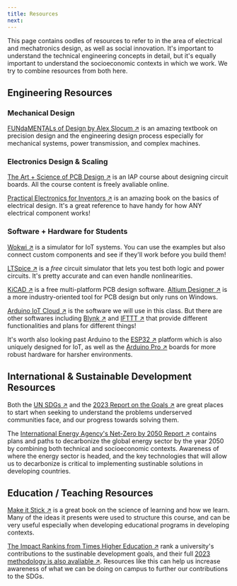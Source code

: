 ```yaml
---
title: Resources
next: 
---
```


This page contains oodles of resources to refer to in the area of electrical and mechatronics design, as well as social innovation. It's important to understand the technical engineering concepts in detail, but it's equally important to understand the socioeconomic contexts in which we work. We try to combine resources from both here. 

## Engineering Resources

### Mechanical Design

[FUNdaMENTALs of Design by Alex Slocum ↗](https://meddevdesign.mit.edu/fundamentals-downloads/?eeFolder=FUNdaMentals-Chapters) is an amazing textbook on precision design and the engineering design process especially for mechanical systems, power transmission, and complex machines.

### Electronics Design & Scaling

[The Art + Science of PCB Design ↗](https://pcb.mit.edu) is an IAP course about designing circuit boards. All the course content is freely avaliable online.

[Practical Electronics for Inventors ↗](http://instrumentacion.qi.fcen.uba.ar/libro/Scherz.pdf) is an amazing book on the basics of electrical design. It's a great reference to have handy for how ANY electrical component works!

### Software + Hardware for Students

[Wokwi ↗](https://wokwi.com) is a simulator for IoT systems. You can use the examples but also connect custom components and see if they'll work before you build them!

[LTSpice ↗](https://www.analog.com/en/resources/design-tools-and-calculators/ltspice-simulator.html) is a *free* circuit simulator that lets you test both logic and power circuits. It's pretty accurate and can even handle nonlinearities.

[KiCAD ↗](https://www.kicad.org) is a free multi-platform PCB design software. [Altium Designer ↗](https://www.altium.com/education/students) is a more industry-oriented tool for PCB design but only runs on Windows.

[Arduino IoT Cloud ↗](https://cloud.arduino.cc) is the software we will use in this class. But there are other softwares including [Blynk ↗](https://blynk.io) and [IFTTT ↗](https://ifttt.com) that provide different functionalities and plans for different things!

It's worth also looking past Arduino to the [ESP32 ↗](https://www.espressif.com/en/products/socs/esp32) platform which is also uniquely designed for IoT, as well as the [Arduino Pro ↗](https://www.arduino.cc/pro/) boards for more robust hardware for harsher environments.

## International & Sustainable Development Resources

Both the [UN SDGs ↗](https://sdgs.un.org/goals) and the [2023 Report on the Goals ↗](https://unstats.un.org/sdgs/report/2023/) are great places to start when seeking to understand the problems underserved communities face, and our progress towards solving them.

The [International Energy Agency's Net-Zero by 2050 Report ↗](https://www.iea.org/reports/net-zero-by-2050) contains plans and paths to decarbonize the global energy sector by the year 2050 by combining both technical and socioeconomic contexts. Awareness of where the energy sector is headed, and the key technologies that will allow us to decarbonize is critical to implementing sustinable solutions in developing countries.

## Education / Teaching Resources 

[Make it Stick ↗](https://www.retrievalpractice.org/make-it-stick) is a great book on the science of learning and how we learn. Many of the ideas it presents were used to structure this course, and can be very useful especially when developing educational programs in developing contexts.

[The Impact Rankins from Times Higher Education ↗](https://www.timeshighereducation.com/impactrankings) rank a university's contributions to the sustinable development goals, and their full [2023 methodology is also avaliable ↗](https://the-ranking.s3.eu-west-1.amazonaws.com/IMPACT/IMPACT2023/THE.ImpactRankings.METHODOLOGY.2023_v1.2.pdf). Resources like this can help us increase awareness of what we can be doing on campus to further our contributions to the SDGs. 



